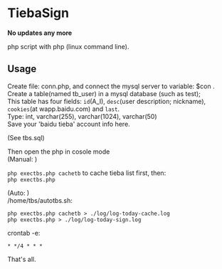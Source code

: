 TiebaSign
=========

**No updates any more**

php script with php (linux command line).


Usage
---
Create file: conn.php, and connect the mysql server to variable: $con .  
Create a table(named tb_user) in a mysql database (such as test);  
This table has four fields: `id`(A_I), `desc`(user description; nickname), `cookies`(at wapp.baidu.com) and `last`.  
Type: int, varchar(255), varchar(1024), varchar(50)  
Save your 'baidu tieba' account info here.  

(See tbs.sql)

Then open the php in cosole mode  
(Manual: )    

`php exectbs.php cachetb` to cache tieba list first, then:   
`php exectbs.php`    

(Auto: )   
/home/tbs/autotbs.sh:   

    php exectbs.php cachetb > ./log/log-today-cache.log
    php exectbs.php > ./log/log-today-sign.log


crontab -e:   

    * */4 * * * 


That's all.  
